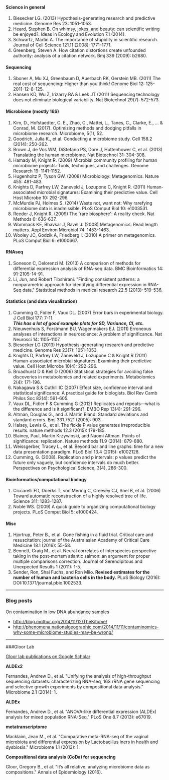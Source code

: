 #### Science in general

1. Biesecker LG. (2013) Hypothesis-generating research and predictive medicine. Genome Res 23: 1051-1053.
2. Heard, Stephen B. On whimsy, jokes, and beauty: can scientific writing be enjoyed?. Ideas in Ecology and Evolution 7.1 (2014).
3. Schwartz, Martin A. The importance of stupidity in scientific research. Journal of Cell Science 121.11 (2008): 1771-1771.
4. Greenberg, Steven A. How citation distortions create unfounded authority: analysis of a citation network. Bmj 339 (2009): b2680.

#### Sequencing

1. Sboner A, Mu XJ, Greenbaum D, Auerbach RK, Gerstein MB. (2011) The real cost of sequencing: Higher than you think! Genome Biol 12: 125-2011-12-8-125.
2. Hansen KD, Wu Z, Irizarry RA & Leek JT (2011) Sequencing technology does not eliminate biological variability. Nat Biotechnol 29(7): 572-573.

#### Microbiome (mostly 16S)

1. Kim, D., Hofstaedter, C. E., Zhao, C., Mattei, L., Tanes, C., Clarke, E., ... & Conrad, M. (2017). Optimizing methods and dodging pitfalls in microbiome research. Microbiome, 5(1), 52.
1. Goodrich, Julia K., et al. Conducting a microbiome study. Cell 158.2 (2014): 250-262.
2. Brown J, de Vos WM, DiStefano PS, Dore J, Huttenhower C, et al. (2013) Translating the human microbiome. Nat Biotechnol 31: 304-308.
3. Hamady M, Knight R. (2009) Microbial community profiling for human microbiome projects: Tools, techniques, and challenges. Genome Research 19: 1141-1152.
4. Hugenholtz P, Tyson GW. (2008) Microbiology: Metagenomics. Nature 455: 481-483.
5. Knights D, Parfrey LW, Zaneveld J, Lozupone C, Knight R. (2011) Human-associated microbial signatures: Examining their predictive value. Cell Host Microbe 10: 292-296.
6. McMurdie PJ, Holmes S. (2014) Waste not, want not: Why rarefying microbiome data is inadmissible. PLoS Comput Biol 10: e1003531.
7. Reeder J, Knight R. (2009) The 'rare biosphere': A reality check. Nat Methods 6: 636-637.
8. Wommack KE, Bhavsar J, Ravel J. (2008) Metagenomics: Read length matters. Appl Environ Microbiol 74: 1453-1463.
9. Wooley JC, Godzik A, Friedberg I. (2010) A primer on metagenomics. PLoS Comput Biol 6: e1000667.

#### RNAseq

1. Soneson C, Delorenzi M. (2013) A comparison of methods for differential expression analysis of RNA-seq data. BMC Bioinformatics 14: 91-2105-14-91.
2. Li, Jun, and Robert Tibshirani. "Finding consistent patterns: a nonparametric approach for identifying differential expression in RNA-Seq data." Statistical methods in medical research 22.5 (2013): 519-536.

#### Statistics (and data visualization)

1. Cumming G, Fidler F, Vaux DL. (2007) Error bars in experimental biology. J Cell Biol 177: 7-11.  
**_This has a lot of good example plots for SD, Variance, CI, etc._**
2. Nieuwenhuis S, Forstmann BU, Wagenmakers EJ. (2011) Erroneous analyses of interactions in neuroscience: A problem of significance. Nat Neurosci 14: 1105-1107.
3. Biesecker LG (2013) Hypothesis-generating research and predictive medicine. Genome Res 23(7): 1051-1053.
4. Knights D, Parfrey LW, Zaneveld J, Lozupone C & Knight R (2011) Human-associated microbial signatures: Examining their predictive value. Cell Host Microbe 10(4): 292-296.
5. Broadhurst D & Kell D (2006) Statistical strategies for avoiding false discoveries in metabolomics and related experiments. Metabolomics 2(4): 171-196.
6. Nakagawa S & Cuthill IC (2007) Effect size, confidence interval and statistical significance: A practical guide for biologists. Biol Rev Camb Philos Soc 82(4): 591-605.
7. Vaux DL, Fidler F & Cumming G (2012) Replicates and repeats—what is the difference and is it significant?. EMBO Rep 13(4): 291-296.
8. Altman, Douglas G., and J. Martin Bland. Standard deviations and standard errors. Bmj 331.7521 (2005): 903.
9. Halsey, Lewis G., et al. The fickle P value generates irreproducible results. nature methods 12.3 (2015): 179-185.
10. Blainey, Paul, Martin Krzywinski, and Naomi Altman. Points of significance: replication. Nature methods 11.9 (2014): 879-880.
11. Weissgerber, Tracey L., et al. Beyond bar and line graphs: time for a new data presentation paradigm. PLoS Biol 13.4 (2015): e1002128.
1. Cumming, G. (2008). Replication and p intervals: p values predict the future only vaguely, but confidence intervals do much better. Perspectives on Psychological Science, 3(4), 286-300.

#### Bioinformatics/computational biology

1. Ciccarelli FD, Doerks T, von Mering C, Creevey CJ, Snel B, et al. (2006) Toward automatic reconstruction of a highly resolved tree of life. Science 311: 1283-1287.
1. Noble WS. (2009) A quick guide to organizing computational biology projects. PLoS Comput Biol 5: e1000424.

#### Misc

1. Hjortrup, Peter B., et al. Gone fishing in a fluid trial. Critical care and resuscitation: journal of the Australasian Academy of Critical Care Medicine 18.1 (2016): 55-58.
1. Bennett, Craig M., et al. Neural correlates of interspecies perspective taking in the post-mortem atlantic salmon: an argument for proper multiple comparisons correction. Journal of Serendipitous and Unexpected Results 1 (2011): 1-5.
1. Sender, Ron, Shai Fuchs, and Ron Milo. **Revised estimates for the number of human and bacteria cells in the body.** PLoS Biology (2016): DOI:10.1371/journal.pbio.1002533.

----------
### Blog posts
On contamination in low DNA abundance samples  
- http://blog.mothur.org/2014/11/12/TheKitome/  
- http://phenomena.nationalgeographic.com/2014/11/11/contaminomics-why-some-microbiome-studies-may-be-wrong/

-------
###Gloor Lab

[Gloor lab publications on Google Scholar](https://scholar.google.ca/citations?hl=en&user=909NxQEAAAAJ&view_op=list_works&sortby=pubdate)

**ALDEx2**

Fernandes, Andrew D., et al. "Unifying the analysis of high-throughput sequencing datasets: characterizing RNA-seq, 16S rRNA gene sequencing and selective growth experiments by compositional data analysis." Microbiome 2.1 (2014): 1.

**ALDEx**

Fernandes, Andrew D., et al. "ANOVA-like differential expression (ALDEx) analysis for mixed population RNA-Seq." PLoS One 8.7 (2013): e67019.

**metatranscriptome**

Macklaim, Jean M., et al. "Comparative meta-RNA-seq of the vaginal microbiota and differential expression by Lactobacillus iners in health and dysbiosis." Microbiome 1.1 (2013): 1.

**Compositional data analysis (CoDa) for sequencing**

Gloor, Gregory B., et al. "It’s all relative: analyzing microbiome data as compositions." Annals of Epidemiology (2016).


